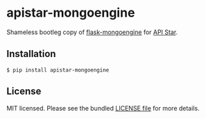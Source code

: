 # apistar-mongoengine

Shameless bootleg copy of [flask-mongoengine](https://github.com/MongoEngine/flask-mongoengine/) for [API Star](https://github.com/encode/apistar).

## Installation

```
$ pip install apistar-mongoengine
```

## License

MIT licensed. Please see the bundled [LICENSE file](./LICENSE) for more details.
